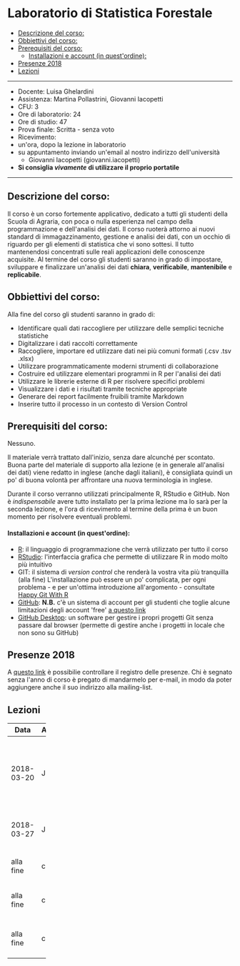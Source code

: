 Laboratorio di Statistica Forestale
================

-   [Descrizione del corso:](#descrizione-del-corso)
-   [Obbiettivi del corso:](#obbiettivi-del-corso)
-   [Prerequisiti del corso:](#prerequisiti-del-corso)
    -   [Installazioni e account (in quest'ordine):](#installazioni-e-account-in-questordine)
-   [Presenze 2018](#presenze-2018)
-   [Lezioni](#lezioni)

------------------------------------------------------------------------

-   Docente: Luisa Ghelardini
-   Assistenza: Martina Pollastrini, Giovanni Iacopetti
-   CFU: 3
-   Ore di laboratorio: 24
-   Ore di studio: 47
-   Prova finale: Scritta - senza voto
-   Ricevimento:
-   un'ora, dopo la lezione in laboratorio
-   su appuntamento inviando un'email al nostro indirizzo dell'università
    -   Giovanni Iacopetti (giovanni.iacopetti)
-   **Si consiglia *vivamente* di utilizzare il proprio portatile**

------------------------------------------------------------------------

Descrizione del corso:
----------------------

Il corso è un corso fortemente applicativo, dedicato a tutti gli studenti della Scuola di Agraria, con poca o nulla esperienza nel campo della programmazione e dell'analisi dei dati. Il corso ruoterà attorno ai nuovi standard di immagazzinamento, gestione e analisi dei dati, con un occhio di riguardo per gli elementi di statistica che vi sono sottesi. Il tutto mantenendosi concentrati sulle reali applicazioni delle conoscenze acquisite. Al termine del corso gli studenti saranno in grado di impostare, sviluppare e finalizzare un'analisi dei dati **chiara**, **verificabile**, **mantenibile** e **replicabile**.

Obbiettivi del corso:
---------------------

Alla fine del corso gli studenti saranno in grado di:

-   Identificare quali dati raccogliere per utilizzare delle semplici tecniche statistiche
-   Digitalizzare i dati raccolti correttamente
-   Raccogliere, importare ed utilizzare dati nei più comuni formati (.csv .tsv .xlsx)
-   Utilizzare programmaticamente moderni strumenti di collaborazione
-   Costruire ed utilizzare elementari programmi in R per l'analisi dei dati
-   Utilizzare le librerie esterne di R per risolvere specifici problemi
-   Visualizzare i dati e i risultati tramite tecniche appropriate
-   Generare dei report facilmente fruibili tramite Markdown
-   Inserire tutto il processo in un contesto di Version Control

Prerequisiti del corso:
-----------------------

Nessuno.

Il materiale verrà trattato dall'inizio, senza dare alcunché per scontato.
Buona parte del materiale di supporto alla lezione (e in generale all'analisi dei dati) viene redatto in inglese (anche dagli italiani), è consigliata quindi un po' di buona volontà per affrontare una nuova terminologia in inglese.

Durante il corso verranno utilizzati principalmente R, RStudio e GitHub.
Non è *indispensabile* avere tutto installato per la prima lezione ma lo sarà per la seconda lezione, e l'ora di ricevimento al termine della prima è un buon momento per risolvere eventuali problemi.

#### Installazioni e account (in quest'ordine):

-   [R](https://cran.rstudio.com): il linguaggio di programmazione che verrà utilizzato per tutto il corso
-   [RStudio](https://www.rstudio.com/products/rstudio/download/): l'interfaccia grafica che permette di utilizzare R in modo molto più intuitivo
-   GIT: il sistema di *version control* che renderà la vostra vita più tranquilla (alla fine) L'installazione può essere un po' complicata, per ogni problema - e per un'ottima introduzione all'argomento - consultate [Happy Git With R](http://happygitwithr.com/)
-   [GitHub](http://github.com/): **N.B.** c'è un sistema di account per gli studenti che toglie alcune limitazioni degli account 'free' [a questo link](https://education.github.com/pack)
-   [GitHub Desktop](https://desktop.github.com/): un software per gestire i propri progetti Git senza passare dal browser (permette di gestire anche i progetti in locale che non sono su GitHub)

Presenze 2018
-------------

A [questo link](https://docs.google.com/spreadsheets/d/19U_JozMlFgE4YfD2kzcpR5lROR4U_wjfKJ3RsSGnqzk/edit?usp=sharing) è possibilie controllare il registro delle presenze. Chi è segnato senza l'anno di corso è pregato di mandarmelo per e-mail, in modo da poter aggiungere anche il suo indirizzo alla mailing-list.

Lezioni
-------

<table style="width:17%;">
<colgroup>
<col width="5%" />
<col width="5%" />
<col width="5%" />
</colgroup>
<thead>
<tr class="header">
<th>Data</th>
<th>Aula</th>
<th>Lezione</th>
</tr>
</thead>
<tbody>
<tr class="odd">
<td>2018-03-20</td>
<td>J</td>
<td><a href="lez01/">lez01: Introduzione al corso, l'analisi dei dati, approccio alle statistiche</a></td>
</tr>
<tr class="even">
<td>2018-03-27</td>
<td>J</td>
<td><a href="lez02/">lez02: R, gli oggetti ed i tipi di variabili</a></td>
</tr>
<tr class="odd">
<td></td>
<td></td>
<td></td>
</tr>
<tr class="even">
<td>alla fine</td>
<td>casa</td>
<td><a href="lez97/">lez97: Le cose e i loro nomi</a></td>
</tr>
<tr class="odd">
<td>alla fine</td>
<td>casa</td>
<td><a href="lez98/">lez98: Le domande da fare ai tuoi dati</a></td>
</tr>
<tr class="even">
<td>alla fine</td>
<td>casa</td>
<td><a href="lez99/">lez99: I passi da fare, per filo e per segno</a></td>
</tr>
</tbody>
</table>
